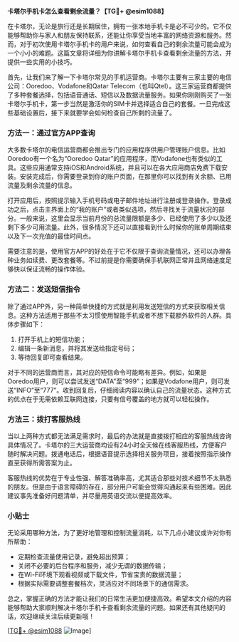 **卡塔尔手机卡怎么查看剩余流量？【TG💪+ @esim1088】**

在卡塔尔，无论是旅行还是长期居住，拥有一张本地手机卡是必不可少的。它不仅能够帮助你与家人和朋友保持联系，还能让你享受当地丰富的网络资源和服务。然而，对于初次使用卡塔尔手机卡的用户来说，如何查看自己的剩余流量可能会成为一个小小的难题。这篇文章将详细为你讲解卡塔尔手机卡查看剩余流量的方法，并提供一些实用的小技巧。

首先，让我们来了解一下卡塔尔常见的手机运营商。卡塔尔主要有三家主要的电信公司：Ooredoo、Vodafone和Qatar Telecom（也叫Qtel）。这三家运营商都提供了多种套餐选择，包括语音通话、短信以及数据流量服务。如果你刚刚购买了一张卡塔尔手机卡，第一步当然是激活你的SIM卡并选择适合自己的套餐。一旦完成这些基础设置后，接下来就要学会如何检查自己所剩的流量了。

### 方法一：通过官方APP查询

大多数卡塔尔的电信运营商都会推出专门的应用程序供用户管理账户信息。比如Ooredoo有一个名为“Ooredoo Qatar”的应用程序，而Vodafone也有类似的工具。这些应用通常支持iOS和Android系统，并且可以在各大应用商店免费下载安装。安装完成后，你需要登录到你的账户页面，在那里你可以找到有关余额、已用流量及剩余流量的信息。

打开应用后，按照提示输入手机号码或电子邮件地址进行注册或登录操作。登录成功之后，点击主界面上的“我的账户”或者类似选项，然后寻找关于流量状况的部分。一般来说，这里会显示当前月份的总流量限额是多少、已经使用了多少以及还剩下多少可用流量。此外，很多情况下还可以直接看到什么时候你的账单周期结束以及下一次充值的最佳时间点。

需要注意的是，使用官方APP的好处在于它不仅限于查询流量情况，还可以办理各种业务如续费、更改套餐等。不过前提是你需要确保手机联网正常并且网络速度足够快以保证流畅的操作体验。

### 方法二：发送短信指令

除了通过APP外，另一种简单快捷的方式就是利用发送短信的方式来获取相关信息。这种方法适用于那些不太习惯使用智能手机或者不想下载额外软件的人群。具体步骤如下：

1. 打开手机上的短信功能；
2. 编辑一条新消息，并将其发送给指定号码；
3. 等待回复即可查看结果。

对于不同的运营商而言，其对应的短信命令可能略有差异。例如，如果是Ooredoo用户，则可以尝试发送“DATA”至“999”；如果是Vodafone用户，则可发送“INFO”至“777”。收到回复后，仔细阅读内容以确认自己的流量状态。这种方式的优点在于无需依赖互联网连接，只要有信号覆盖的地方就可以轻松操作。

### 方法三：拨打客服热线

当以上两种方式都无法满足需求时，最后的办法就是直接拨打相应的客服热线咨询具体情况了。卡塔尔的三大运营商均设有24小时全天候在线客服热线，方便客户随时解决问题。拨通电话后，根据语音提示选择相关服务项目，接着按照指示操作直至获得所需答案为止。

客服热线的优势在于专业性强、解答准确率高，尤其适合那些对技术细节不太熟悉的朋友。但是由于语言障碍的存在，部分用户可能会觉得沟通起来有些困难。因此建议事先准备好问题清单，并尽量用英语交流以便提高效率。

### 小贴士

无论采用哪种方法，为了更好地管理和控制流量消耗，以下几点小建议或许对你有所帮助：

- 定期检查流量使用记录，避免超出预算；
- 关闭不必要的后台程序和服务，减少无谓的数据传输；
- 在Wi-Fi环境下观看视频或下载文件，节省宝贵的数据流量；
- 根据实际需要调整套餐档次，灵活应对不同场景下的通信需求。

总之，掌握正确的方法才能让我们的日常生活更加便捷高效。希望本文介绍的内容能够帮助大家顺利解决卡塔尔手机卡查看剩余流量的问题。如果还有其他疑问的话，欢迎继续关注后续更新哦！

[[TG💪+ @esim1088](https://t.me/s/esim1088) ![Image](https://i.postimg.cc/4NQfJmqS/Snipaste-2025-05-13-00-14-12.png)]
